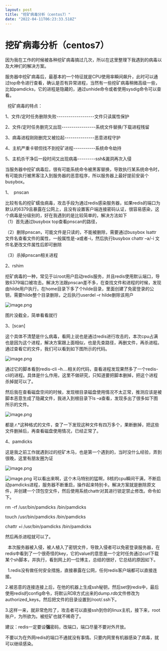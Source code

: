 ```yaml
---
layout: post
title: "挖矿病毒分析（centos7）"
date: "2022-04-11T06:23:33.518Z"
---
```

挖矿病毒分析（centos7）
===============

因为我在工作的时候被各种挖矿病毒搞过几次，所以在这里整理下我遇到的病毒以及大神们的解决方案。

服务器中挖矿病毒后，最基本的一个特征就是CPU使用率瞬间飙升，此时可以通过top命令进行查看，确认是否有异常进程，当然有一些挖矿病毒稍微高级一些，比如pamdicks，它的进程是隐藏的，通过unhide命令或者使用sysdig命令可以查看。

  挖矿病毒的特点：

1、文件/定时任务删除失败-------------------文件只读属性保护

2、文件/定时任务删完又出现-----------------系统文件替换/下载进程残留

3、病毒进程刚刚删完又被拉起---------------恶意进程守护

4、主机严重卡顿但找不到挖矿进程-----------系统命令劫持

5、主机杀干净后一段时间又出现病毒---------ssh&漏洞再次入侵

当服务器中挖矿病毒后，很有可能系统命令被黑客替换，导致执行某系统命令时，有可能执行被黑客注入到服务器的恶意程序，所以服务器上最好提前安装个busybox。  

1、  pnscan

比较有名的挖矿蠕虫病毒，攻击手段为通过redis感染服务器，如果redis的端口为默认的6379且暴露在公网上，且没有设置客户端连接密码认证，很容易感染，这个病毒是分级别的，好在我遇到的是比较简单的，解决方法如下  
（1）首先通过busybox top查看pnscan的路径，

（2）删除pnscan，可能文件是只读的，不能被删除，需要通过busybox lsattr 文件名查看文件的属性，一般属性是-a或者-i，然后执行busybox chattr –a/-i 文件名更改文件属性后即可删除

（3）杀掉pnscan相关进程

2、rshim

挖矿病毒的一种，常见于以root用户启动redis服务，并且redis使用默认端口，导致6379端口被攻击。解决方法跟pnscan差不多，在查找文件和进程的时候，发现由hilde用户执行，在home目录下多了个hilde目录，里面创建了免密登录的公钥，需要hilde整个目录删除，之后执行userdel –r hilde删除该用户

![image.png](https://p6-juejin.byteimg.com/tos-cn-i-k3u1fbpfcp/94fe39a4c46a44e9ba01e0ef3c9e6f90~tplv-k3u1fbpfcp-zoom-in-crop-mark:1304:0:0:0.awebp?)

图片没截全，简单看看就行

3、\[scan\]

这个具体不清楚是什么病毒，看网上说也是通过redis进行攻击的，本次cpu占满也是因为这个进程，解决方案跟上面相似，也是先查路径，再删文件，再杀进程。通过查看它的文件，我们可以看到如下图所示的代码。

![image.png](https://p9-juejin.byteimg.com/tos-cn-i-k3u1fbpfcp/16cf7957f75241e7b0132a54634afaa5~tplv-k3u1fbpfcp-zoom-in-crop-mark:1304:0:0:0.awebp?)

通过它的脚本看到redis-cli –h….相关的代码，查看进程发现果然多了一个redis-cli的进程。具体是什么作用，这里不做研究，只知道要把脚本删掉，把这个进程杀掉就可以了。

然后我在查看磁盘空间的时候，发现根目录磁盘使用情况不太正常，推测应该是被脚本恶意生成了隐藏文件，我进入到根目录下ls –a查看，发现多出了很多如下图所示的文件。

![image.png](https://p6-juejin.byteimg.com/tos-cn-i-k3u1fbpfcp/76b474d475a7441cb776d622513b2267~tplv-k3u1fbpfcp-zoom-in-crop-mark:1304:0:0:0.awebp?)

都是.r.\*这种格式的文件，查了一下发现这种文件有四万多个，果断删掉，把这些文件删掉后，再查看磁盘使用情况，已经正常了。

4、pamdicks

这是我之前工作就遇到过的挖矿木马，也是第一个遇到的，当时没什么经验，弄到很晚，这里有朋友圈为证

![image.png](https://p3-juejin.byteimg.com/tos-cn-i-k3u1fbpfcp/61b77454d9ed4ee387f04f389911008a~tplv-k3u1fbpfcp-zoom-in-crop-mark:1304:0:0:0.awebp?)

![image.png](https://p1-juejin.byteimg.com/tos-cn-i-k3u1fbpfcp/63b5553ea4994c47a2e4f7017bb20ca4~tplv-k3u1fbpfcp-zoom-in-crop-mark:1304:0:0:0.awebp?) 可以看出来啊，这个木马特别的猛啊，8核的cpu瞬间干满，不断启动pamdicks进程，服务器不断重启，操作起来特别卡。解决方案就是删除原文件，并创建一个顶包空文件，然后使用系统chattr对其进行锁定禁止修改。命令如下。

rm -rf /usr/bin/pamdicks /bin/pamdicks

touch /usr/bin/pamdicks /bin/pamdicks

chattr +i /usr/bin/pamdicks /bin/pamdicks

然后再杀进程就可以了。

  本次服务器被入侵，被人植入了密钥文件，导致入侵者可以免密登录服务器，在redis中看到了一个很奇怪的key，它的value的意思是一个定时任务通过curl下载某个sh脚本，并执行，看到网上的一位博主，总结的很好，它总结的原因如下。

  1.redis没有做任何安全措施，直接暴露在公网，任何redis客户端都可以直接连接。

2.被恶意的连接连接上后，在他的机器上生成ssh秘钥，然后set到redis中，最后使用redis的config命令，将默认RDB方式出来的dump.rdb文件修改为authorized\_keys，然后把文件的目录设置到/root/.ssh下。

3.这样一来，就非常危险了，攻击者可以直接ssh到你的linux主机，接下来，root账户，为所欲为。被挖矿也就不稀奇了。

建议：redis一定要设**强**密码，改端口，端口尽量不要对外开放。

不要以为在外网redis的端口不通就没有事情。只要内网里有机器感染了病毒，就可以继续感染。